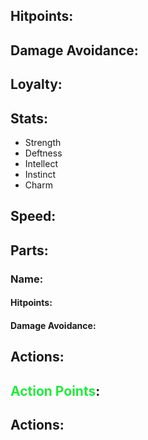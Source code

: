 ## Hitpoints:
## Damage Avoidance:
## Loyalty:
## Stats:
- Strength
- Deftness
- Intellect
- Instinct
- Charm
## Speed:
## Parts:
### Name:
#### Hitpoints:
#### Damage Avoidance:
## Actions:
## <span style="font-weight:bold;color:rgb(33, 235, 60)">Action Points</span>:
## Actions:
